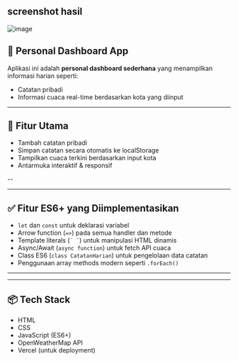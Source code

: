 
**screenshot hasil**
--

![image](https://github.com/user-attachments/assets/00270801-c0ff-40bc-a76f-4f2d6e6b3b87)
## 🧭 Personal Dashboard App

Aplikasi ini adalah **personal dashboard sederhana** yang menampilkan informasi harian seperti:
- Catatan pribadi
- Informasi cuaca real-time berdasarkan kota yang diinput

---

## 🚀 Fitur Utama
- Tambah catatan pribadi
- Simpan catatan secara otomatis ke localStorage
- Tampilkan cuaca terkini berdasarkan input kota
- Antarmuka interaktif & responsif

--

---

## ✅ Fitur ES6+ yang Diimplementasikan
- `let` dan `const` untuk deklarasi variabel
- Arrow function (`=>`) pada semua handler dan metode
- Template literals (`` ` ` ``) untuk manipulasi HTML dinamis
- Async/Await (`async function`) untuk fetch API cuaca
- Class ES6 (`class CatatanHarian`) untuk pengelolaan data catatan
- Penggunaan array methods modern seperti `.forEach()`

---


---

## 📦 Tech Stack
- HTML
- CSS
- JavaScript (ES6+)
- OpenWeatherMap API
- Vercel (untuk deployment)

